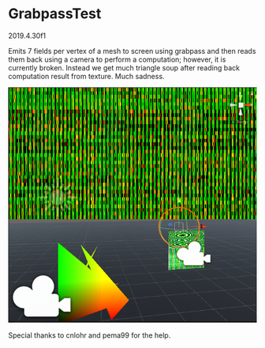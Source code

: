 # GrabpassTest
2019.4.30f1

Emits 7 fields per vertex of a mesh to screen using grabpass and then reads them back using a camera to perform a computation; however, it is currently broken. Instead we get much triangle soup after reading back computation result from texture. Much sadness.

![img](./Images/1.png)

Special thanks to cnlohr and pema99 for the help.